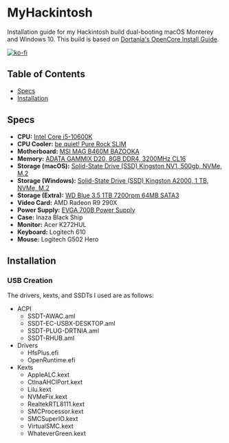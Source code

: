 # MyHackintosh
Installation guide for my Hackintosh build dual-booting macOS Monterey and Windows 10.
This build is based on [Dortania's OpenCore Install Guide](https://dortania.github.io/OpenCore-Install-Guide/).

[![ko-fi](https://ko-fi.com/img/githubbutton_sm.svg)](https://ko-fi.com/eduardolteanu)

## Table of Contents
* [Specs](#specs)
* [Installation](#installation)

## Specs

* **CPU:** [Intel Core i5-10600K](https://amzn.to/3D1TDpA)
* **CPU Cooler:** [be quiet! Pure Rock SLIM](https://amzn.to/3TerLUX)
* **Motherboard:** [MSI MAG B460M BAZOOKA](https://amzn.to/3yNvxMU)
* **Memory:** [ADATA GAMMIX D20, 8GB DDR4, 3200MHz CL16](https://amzn.to/3eAB7vk)
* **Storage (macOS):** [Solid-State Drive (SSD) Kingston NV1, 500gb, NVMe, M.2](https://amzn.to/3zaozlt)
* **Storage (Windows):** [Solid-State Drive (SSD) Kingston A2000, 1 TB, NVMe, M.2](https://amzn.to/3eE4IUC)
* **Storage (Extra):** [WD Blue 3.5 1TB 7200rpm 64MB SATA3](https://amzn.to/3Vzov85)
* **Video Card:** AMD Radeon R9 290X
* **Power Supply:** [EVGA 700B Power Supply](https://amzn.to/3SdGbDj)
* **Case:** Inaza Black Ship
* **Monitor:** Acer K272HUL
* **Keyboard:** Logitech 610
* **Mouse:** Logitech G502 Hero

## Installation

### USB Creation
The drivers, kexts, and SSDTs I used are as follows:

* ACPI
  * SSDT-AWAC.aml
  * SSDT-EC-USBX-DESKTOP.aml
  * SSDT-PLUG-DRTNIA.aml
  * SSDT-RHUB.aml
* Drivers
  * HfsPlus.efi
  * OpenRuntime.efi
* Kexts
  * AppleALC.kext
  * CtlnaAHCIPort.kext
  * Lilu.kext
  * NVMeFix.kext
  * RealtekRTL8111.kext
  * SMCProcessor.kext
  * SMCSuperIO.kext
  * VirtualSMC.kext
  * WhateverGreen.kext

  
